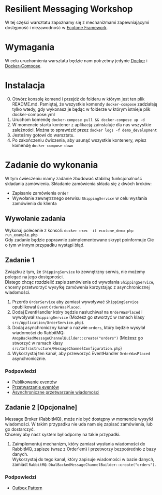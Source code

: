 # Resilient Messaging Workshop

W tej części warsztatu zapoznamy się z mechanizmami zapewniającymi dostępność i niezawodność w [Ecotone Framework](https://docs.ecotone.tech/).

# Wymagania

W celu uruchomienia warsztatu będzie nam potrzebny jedynie [Docker](https://docs.docker.com/engine/install/) i [Docker-Compose](https://docs.docker.com/compose/install/).

# Instalacja

0. Otwórz konsolę komend i przejdź do folderu w którym jest ten plik README.md. Pamiętaj, że wszystkie komendy `docker-compose` zadziałają tylko wtedy, gdy wykonasz je będąc w folderze w którym istnieje plik docker-compose.yml
1. Uruchom komendę `docker-compose pull && docker-compose up -d`
2. W momencie startu kontener z aplikacją zainstaluje dla nas wszystkie zależności. Można to sprawdzić przez `docker logs -f demo_development`
3. Jesteśmy gotowi do warsztatu.
4. Po zakończeniu ćwiczenia, aby usunąć wszystkie kontenery, wpisz komendę `docker-compose down`

# Zadanie do wykonania

W tym ćwieczeniu mamy zadanie zbudować stabilną funkcjonalność składania zamówienia.
Składanie zamówienia składa się z dwóch kroków:

- Zapisanie zamówienia `Order`
- Wywołanie zewnętrznego serwisu `ShippingService` w celu wysłania zamówienia do klienta

## Wywołanie zadania

Wykonaj polecenie z konsoli: `docker exec -it ecotone_demo php run_example.php`  
Gdy zadanie będzie poprawnie zaimplementowane skrypt poinformuje Cie o tym w innym przypadku wystąpi błąd.

## Zadanie 1

Związku z tym, że `ShippingService` to zewnętrzny serwis, nie możemy polegać na jego dostępności.  
Dlatego chcąc rozdzielić zapis zamówienia od wywołania `ShippingService`, chcemy przetworzyć wysyłkę zamówenia korzystając z asynchronicznej wiadomości.  

1. Przerób `OrderService` aby zamiast wywoływać `ShippingService` opublikował `Event` `OrderWasPlaced`.  
2. Dodaj EventHandler który będzie nasłuchiwał na `OrderWasPlaced` i wywoływał `ShippingService` (Możesz go stworzyć w ramach klasy `src/Application/OrderService.php`).
3. Dodaj asynchroniczny kanał o nazwie `orders`, który będzie wysyłał wiadomości do RabbitMQ: `AmqpBackedMessageChannelBuilder::create("orders")` (Możesz go stworzyć w ramach klasy `src/Infrastructure/MessageChannelConfiguration.php`)
4. Wykorzystaj ten kanał, aby przeworzyć EventHandler `OrderWasPlaced` asynchronicznie.

### Podpowiedzi

- [Publikowanie eventów](https://docs.ecotone.tech/modelling/event-handling/dispatching-events#publishing)
- [Przetwarzanie eventów](https://docs.ecotone.tech/modelling/event-handling/handling-events#registering-class-based-event-handler)
- [Asynchroniczne przetwarzanie wiadomości](https://docs.ecotone.tech/modelling/asynchronous-handling#running-asynchronously)

## Zadanie 2 [Opcjonalne]

Message Broker (RabbitMQ), może nie być dostępny w momencie wysyłki wiadomości. 
W takim przypadku nie uda nam się zapisać zamówienia, lub go dostarczyć.  
Chcemy aby nasz system był odporny na takie przypadki.

1. Zaimplementuj mechanizm, który zamiast wysłania wiadomości do RabbitMQ, zapisze (wraz z Order'em) i przetworzy bezpośrednio z bazy danych.    
Wykorzystaj do tego kanał, który zapisuje wiadomości w bazie danych, zamiast `RabbitMQ`: `DbalBackedMessageChannelBuilder::create("orders")`. 

### Podpowiedzi

- [Outbox Pattern](https://docs.ecotone.tech/modelling/error-handling/outbox-pattern#dbal-message-channel)